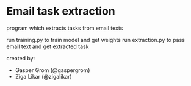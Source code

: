 # Email task extraction

program which extracts tasks from email texts

run training.py to train model and get weights
run extraction.py to pass email text and get extracted task

created by:
- Gasper Grom (@gaspergrom)
- Ziga Likar (@zigalikar)